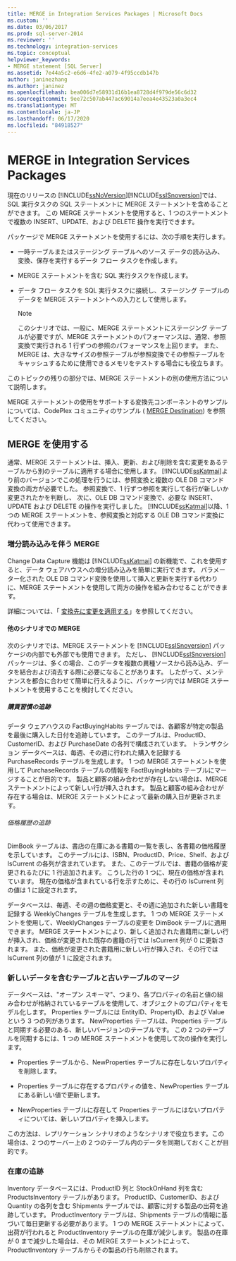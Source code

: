 ```yaml
---
title: MERGE in Integration Services Packages | Microsoft Docs
ms.custom: ''
ms.date: 03/06/2017
ms.prod: sql-server-2014
ms.reviewer: ''
ms.technology: integration-services
ms.topic: conceptual
helpviewer_keywords:
- MERGE statement [SQL Server]
ms.assetid: 7e44a5c2-e6d6-4fe2-a079-4f95ccdb147b
author: janinezhang
ms.author: janinez
ms.openlocfilehash: bea006d7e58931d16b1ea8728d4f979de56c6d32
ms.sourcegitcommit: 9ee72c507ab447ac69014a7eea4e43523a0a3ec4
ms.translationtype: MT
ms.contentlocale: ja-JP
ms.lasthandoff: 06/17/2020
ms.locfileid: "84918527"
---
```

# <a name="merge-in-integration-services-packages"></a>MERGE in Integration Services Packages
  現在のリリースの [!INCLUDE[ssNoVersion](../../includes/ssnoversion-md.md)][!INCLUDE[ssISnoversion](../../includes/ssisnoversion-md.md)]では、SQL 実行タスクの SQL ステートメントに MERGE ステートメントを含めることができます。 この MERGE ステートメントを使用すると、1 つのステートメントで複数の INSERT、UPDATE、および DELETE 操作を実行できます。  
  
 パッケージで MERGE ステートメントを使用するには、次の手順を実行します。  
  
-   一時テーブルまたはステージング テーブルへのソース データの読み込み、変換、保存を実行するデータ フロー タスクを作成します。  
  
-   MERGE ステートメントを含む SQL 実行タスクを作成します。  
  
-   データ フロー タスクを SQL 実行タスクに接続し、ステージング テーブルのデータを MERGE ステートメントへの入力として使用します。  
  
    > [!NOTE]  
    >  このシナリオでは、一般に、MERGE ステートメントにステージング テーブルが必要ですが、MERGE ステートメントのパフォーマンスは、通常、参照変換で実行される 1 行ずつの参照のパフォーマンスを上回ります。 また、MERGE は、大きなサイズの参照テーブルが参照変換でその参照テーブルをキャッシュするために使用できるメモリをテストする場合にも役立ちます。  
  
 このトピックの残りの部分では、MERGE ステートメントの別の使用方法について説明します。  
  
 MERGE ステートメントの使用をサポートする変換先コンポーネントのサンプルについては、CodePlex コミュニティのサンプル ( [MERGE Destination](https://go.microsoft.com/fwlink/?LinkId=141215)) を参照してください。  
  
## <a name="using-merge"></a>MERGE を使用する  
 通常、MERGE ステートメントは、挿入、更新、および削除を含む変更をあるテーブルから別のテーブルに適用する場合に使用します。 [!INCLUDE[ssKatmai](../../includes/sskatmai-md.md)]より前のバージョンでこの処理を行うには、参照変換と複数の OLE DB コマンド変換の両方が必要でした。 参照変換で、1 行ずつ参照を実行して各行が新しいか変更されたかを判断し、 次に、OLE DB コマンド変換で、必要な INSERT、UPDATE および DELETE の操作を実行しました。 [!INCLUDE[ssKatmai](../../includes/sskatmai-md.md)]以降、1 つの MERGE ステートメントを、参照変換と対応する OLE DB コマンド変換に代わって使用できます。  
  
### <a name="merge-with-incremental-loads"></a>増分読み込みを伴う MERGE  
 Change Data Capture 機能は [!INCLUDE[ssKatmai](../../includes/sskatmai-md.md)] の新機能で、これを使用すると、データ ウェアハウスへの増分読み込みを簡単に実行できます。 パラメーター化された OLE DB コマンド変換を使用して挿入と更新を実行する代わりに、MERGE ステートメントを使用して両方の操作を組み合わせることができます。  
  
 詳細については、「 [変換先に変更を適用する](../change-data-capture/apply-the-changes-to-the-destination.md)」を参照してください。  
  
#### <a name="merge-in-other-scenarios"></a>他のシナリオでの MERGE  
 次のシナリオでは、MERGE ステートメントを [!INCLUDE[ssISnoversion](../../includes/ssisnoversion-md.md)] パッケージの内部でも外部でも使用できます。 ただし、 [!INCLUDE[ssISnoversion](../../includes/ssisnoversion-md.md)] パッケージは、多くの場合、このデータを複数の異種ソースから読み込み、データを結合および消去する際に必要になることがあります。 したがって、メンテナンスを都合に合わせて簡単に行えるように、パッケージ内では MERGE ステートメントを使用することを検討してください。  
  
##### <a name="track-buying-habits"></a>購買習慣の追跡  
 データ ウェアハウスの FactBuyingHabits テーブルでは、各顧客が特定の製品を最後に購入した日付を追跡しています。 このテーブルは、ProductID、CustomerID、および PurchaseDate の各列で構成されています。 トランザクション データベースは、毎週、その週に行われた購入を記録する PurchaseRecords テーブルを生成します。 1 つの MERGE ステートメントを使用して PurchaseRecords テーブルの情報を FactBuyingHabits テーブルにマージすることが目的です。 製品と顧客の組み合わせが存在しない場合は、MERGE ステートメントによって新しい行が挿入されます。 製品と顧客の組み合わせが存在する場合は、MERGE ステートメントによって最新の購入日が更新されます。  
  
###### <a name="track-price-history"></a>価格履歴の追跡  
 DimBook テーブルは、書店の在庫にある書籍の一覧を表し、各書籍の価格履歴を示しています。 このテーブルには、ISBN、ProductID、Price、Shelf、および IsCurrent の各列が含まれています。 また、このテーブルでは、書籍の価格が変更されるたびに 1 行追加されます。 こうした行の 1 つに、現在の価格が含まれています。 現在の価格が含まれている行を示すために、その行の IsCurrent 列の値は 1 に設定されます。  
  
 データベースは、毎週、その週の価格変更と、その週に追加された新しい書籍を記録する WeeklyChanges テーブルを生成します。 1 つの MERGE ステートメントを使用して、WeeklyChanges テーブルの変更を DimBook テーブルに適用できます。 MERGE ステートメントにより、新しく追加された書籍用に新しい行が挿入され、価格が変更された既存の書籍の行では IsCurrent 列が 0 に更新されます。 また、価格が変更された書籍用に新しい行が挿入され、その行では IsCurrent 列の値が 1 に設定されます。  
  
### <a name="merge-a-table-with-new-data-against-the-old-table"></a>新しいデータを含むテーブルと古いテーブルのマージ  
 データベースは、"オープン スキーマ"、つまり、各プロパティの名前と値の組み合わせが格納されているテーブルを使用して、オブジェクトのプロパティをモデル化します。 Properties テーブルには EntityID、PropertyID、および Value という 3 つの列があります。 NewProperties テーブルは、Properties テーブルと同期する必要のある、新しいバージョンのテーブルです。 この 2 つのテーブルを同期するには、1 つの MERGE ステートメントを使用して次の操作を実行します。  
  
-   Properties テーブルから、NewProperties テーブルに存在しないプロパティを削除します。  
  
-   Properties テーブルに存在するプロパティの値を、NewProperties テーブルにある新しい値で更新します。  
  
-   NewProperties テーブルに存在して Properties テーブルにはないプロパティについては、新しいプロパティを挿入します。  
  
 この方法は、レプリケーション シナリオのようなシナリオで役立ちます。この場合は、2 つのサーバー上の 2 つのテーブル内のデータを同期しておくことが目的です。  
  
### <a name="track-inventory"></a>在庫の追跡  
 Inventory データベースには、ProductID 列と StockOnHand 列を含む ProductsInventory テーブルがあります。 ProductID、CustomerID、および Quantity の各列を含む Shipments テーブルでは、顧客に対する製品の出荷を追跡しています。 ProductInventory テーブルは、Shipments テーブルの情報に基づいて毎日更新する必要があります。 1 つの MERGE ステートメントによって、出荷が行われると ProductInventory テーブルの在庫が減少します。 製品の在庫が 0 まで減少した場合は、その MERGE ステートメントによって、ProductInventory テーブルからその製品の行も削除されます。  
  
  
